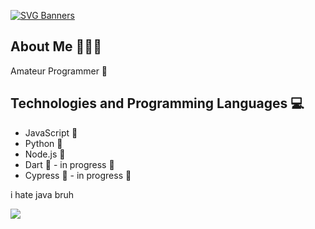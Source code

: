 [![SVG Banners](https://svg-banners.vercel.app/api?type=glitch&text1=🌪️koziuu🌪️&width=1000&height=200)](https://youtu.be/dQw4w9WgXcQ?si=msFZ1RI-r2W-Xgz-)

## About Me 🧑🏻‍💻
Amateur Programmer 🌟

## Technologies and Programming Languages 💻
- JavaScript 📜
- Python 🐍
- Node.js 🚀
- Dart 🎯 - in progress 🎉
- Cypress 🎯 - in progress 🎉

i hate java bruh

![](https://media.tenor.com/fMUOPRVdSzUAAAAd/python.gif)
